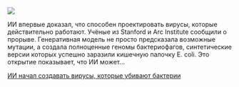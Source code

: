 <!--2025-09-18 14:24:53-->
<div class="yb">
  <div class="rss habr"><img src="https://habrastorage.org/getpro/habr/upload_files/41d/902/07c/41d90207cea94feaddfef26dca659f16.jpg" /><p>ИИ впервые доказал, что способен проектировать вирусы, которые действительно работают. Учёные из Stanford и Arc Institute сообщили о прорыве. Генеративная модель не просто предсказала возможные мутации, а создала полноценные геномы бактериофагов, синтетические версии которых успешно заразили кишечную палочку E. coli. Это открытие показывает, что ИИ может... <p class="titl"><a href="https://habr.com/ru/companies/bothub/news/948312/?utm_source=habrahabr&utm_medium=rss&utm_campaign=948312">ИИ начал создавать вирусы, которые убивают бактерии</a></p></div>
</div>

